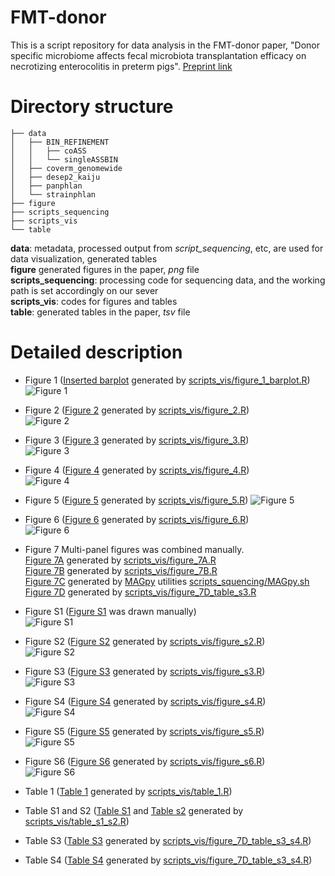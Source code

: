 # FMT-donor
This is a script repository for data analysis in the  FMT-donor paper, "Donor specific microbiome affects fecal microbiota transplantation efficacy on necrotizing enterocolitis in preterm pigs". [Preprint link](https://www.researchsquare.com/article/rs-117422/v1)

# Directory structure
```  
├── data  
│   ├── BIN_REFINEMENT  
│   │   ├── coASS  
│   │   └── singleASSBIN  
│   ├── coverm_genomewide  
│   ├── desep2_kaiju  
│   ├── panphlan  
│   └── strainphlan  
├── figure  
├── scripts_sequencing  
├── scripts_vis  
└── table  
```

**data**: metadata, processed output from *script_sequencing*, etc, are used for data visualization, generated tables  
**figure** generated figures in the paper, *png* file  
**scripts_sequencing**: processing code for sequencing data, and the working path is set accordingly on our sever  
**scripts_vis**: codes for figures and tables  
**table**: generated tables in the paper, *tsv* file  

# Detailed description
* Figure 1 ([Inserted barplot](/figure/figure_1_barplot.png) generated by [scripts_vis/figure_1_barplot.R](/scripts_vis/figure_1_barplot.R))  
![Figure 1](/figure/figure_1.png)  

* Figure 2 ([Figure 2](/figure/figure_2.png) generated by [scripts_vis/figure_2.R](/scripts_vis/figure_2.R))  
![Figure 2](/figure/figure_2.png)  

* Figure 3 ([Figure 3](/figure/figure_3.png) generated by [scripts_vis/figure_3.R](/scripts_vis/figure_3.R))  
![Figure 3](/figure/figure_3.png)  

* Figure 4 ([Figure 4](/figure/figure_4.png) generated by [scripts_vis/figure_4.R](/scripts_vis/figure_4.R))  
![Figure 4](/figure/figure_4.png)  

* Figure 5 ([Figure 5](/figure/figure_5.png) generated by [scripts_vis/figure_5.R](/scripts_vis/figure_5.R))
![Figure 5](/figure/figure_5.png)  

* Figure 6 ([Figure 6](/figure/figure_6.png) generated by [scripts_vis/figure_6.R](/scripts_vis/figure_6.R))  
![Figure 6](/figure/figure_6.png)  

* Figure 7  Multi-panel figures was combined manually.  
[Figure 7A](/figure/figure_7A.png) generated by [scripts_vis/figure_7A.R](/scripts_vis/figure_7A.R)  
[Figure 7B](/figure/figure_7B.png) generated by [scripts_vis/figure_7B.R](/scripts_vis/figure_7B.R)  
[Figure 7C](/figure/figure_7C.png) generated by [MAGpy](https://github.com/WatsonLab/MAGpy) utilities [scripts_squencing/MAGpy.sh](/scripts_squencing/MAGpy.sh)  
[Figure 7D](/figure/figure_7D.png) generated by [scripts_vis/figure_7D_table_s3.R](/scripts_vis/figure_7D_table_s3.R)  

* Figure S1 ([Figure S1](/figure/figure_s1.png) was drawn manually)  
![Figure S1](/figure/figure_s1.png)  

* Figure S2 ([Figure S2](/figure/figure_s2.png) generated by [scripts_vis/figure_s2.R](/scripts_vis/figure_s2.R))  
![Figure S2](/figure/figure_s2.png)  

* Figure S3 ([Figure S3](/figure/figure_s3.png) generated by [scripts_vis/figure_s3.R](/scripts_vis/figure_s3.R))  
![Figure S3](/figure/figure_s3.png)  

* Figure S4 ([Figure S4](/figure/figure_s4.png) generated by [scripts_vis/figure_s4.R](/scripts_vis/figure_s4.R))  
![Figure S4](/figure/figure_s4.png)  

* Figure S5 ([Figure S5](/figure/figure_s5.png) generated by [scripts_vis/figure_s5.R](/scripts_vis/figure_s5.R))  
![Figure S5](/figure/figure_s5.png)  

* Figure S6 ([Figure S6](/figure/figure_s6.png) generated by [scripts_vis/figure_s6.R](/scripts_vis/figure_s6.R))  
![Figure S6](/figure/figure_s6.png)  

* Table 1 ([Table 1](/table/table_1.tsv) generated by [scripts_vis/table_1.R](/scripts_vis/table_1.R))  

* Table S1 and S2 ([Table S1](/table/table_s1.tsv) and [Table s2](/table/table_s1.tsv) generated by [scripts_vis/table_s1_s2.R](/scripts_vis/table_s1_s2.R))  
* Table S3 ([Table S3](/table/table_s3.tsv) generated by [scripts_vis/figure_7D_table_s3_s4.R](/scripts_vis/figure_7D_table_s3_s4.R))  
* Table S4 ([Table S4](/table/table_s4.tsv) generated by [scripts_vis/figure_7D_table_s3_s4.R](/scripts_vis/figure_7D_table_s3_s4.R))  











